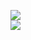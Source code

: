 [![](https://img.shields.io/badge/Made%20With-Github%20Spray-lightgrey.svg?style=for-the-badge&logo=github)](https://github.com/Annihil/github-spray#16875)  
[![](https://i.imgur.com/2DrTn0Z.gif)](https://github.com/Annihil/github-spray)